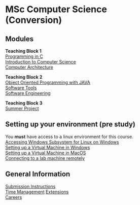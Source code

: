 # MSc Computer Science (Conversion)

## Modules

**Teaching Block 1**  
[Programming in C](https://cs-uob.github.io/PGT/Programming%20in%20C)  
[Introduction to Computer Science]()  
[Computer Architecture]()  

**Teaching Block 2**  
[Object Oriented Programming with JAVA]()  
[Software Tools]()  
[Software Engineering]()

**Teaching Block 3**  
[Summer Project]()

## Setting up your environment (pre study)  
You **must** have access to a linux environment for this course.  
[Accessing Windows Subsystem for Linux on Windows]()  
[Setting up a Virtual Machine in Windows]()  
[Setting up a Virtual Machine in MacOS]()  
[Connecting to a lab machine remotely]()

## General Information  
[Submission Instructions]()  
[Time Management]()
[Extensions]()  
[Careers]()
